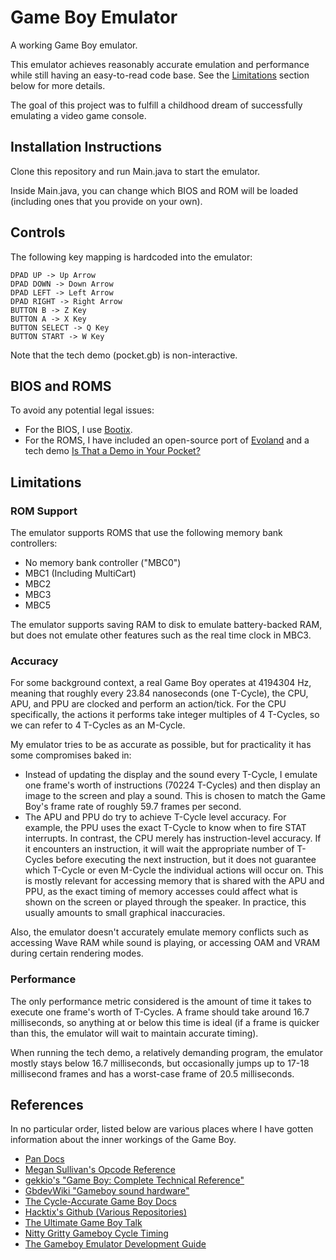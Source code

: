 # Game Boy Emulator
A working Game Boy emulator.

This emulator achieves reasonably accurate emulation and performance while still having an easy-to-read code base. See the [Limitations](#limitations) section below for more details.

The goal of this project was to fulfill a childhood dream of successfully emulating a video game console.

## Installation Instructions
Clone this repository and run Main.java to start the emulator.

Inside Main.java, you can change which BIOS and ROM will be loaded (including ones that you provide on your own).

## Controls
The following key mapping is hardcoded into the emulator:
```
DPAD UP -> Up Arrow
DPAD DOWN -> Down Arrow
DPAD LEFT -> Left Arrow
DPAD RIGHT -> Right Arrow
BUTTON B -> Z Key
BUTTON A -> X Key
BUTTON SELECT -> Q Key
BUTTON START -> W Key
```

Note that the tech demo (pocket.gb) is non-interactive.

## BIOS and ROMS
To avoid any potential legal issues:
- For the BIOS, I use [Bootix](https://github.com/Hacktix/Bootix).
- For the ROMS, I have included an open-source port of [Evoland](https://github.com/flozz/evoland.gb) and a tech demo [Is That a Demo in Your Pocket?](https://archive.org/details/demo_is_that_a_demo_in_your_pocket_2015)

## Limitations
### ROM Support
The emulator supports ROMS that use the following memory bank controllers:
- No memory bank controller ("MBC0")
- MBC1 (Including MultiCart)
- MBC2
- MBC3
- MBC5

The emulator supports saving RAM to disk to emulate battery-backed RAM, but does not emulate other features such as the real time clock in MBC3.

### Accuracy
For some background context, a real Game Boy operates at 4194304 Hz, meaning that roughly every 23.84 nanoseconds (one T-Cycle), the CPU, APU, and PPU are clocked and perform an action/tick.
For the CPU specifically, the actions it performs take integer multiples of 4 T-Cycles, so we can refer to 4 T-Cycles as an M-Cycle.

My emulator tries to be as accurate as possible, but for practicality it has some compromises baked in:
- Instead of updating the display and the sound every T-Cycle, I emulate one frame's worth of instructions (70224 T-Cycles) and then display an image to the screen and play a sound. This is chosen to match the Game Boy's frame rate of roughly 59.7 frames per second.
- The APU and PPU do try to achieve T-Cycle level accuracy. For example, the PPU uses the exact T-Cycle to know when to fire STAT interrupts. In contrast, the CPU merely has instruction-level accuracy. If it encounters an instruction, it will wait the appropriate number of T-Cycles before executing the next instruction, but it does not guarantee which T-Cycle or even M-Cycle the individual actions will occur on. This is mostly relevant for accessing memory that is shared with the APU and PPU, as the exact timing of memory accesses could affect what is shown on the screen or played through the speaker. In practice, this usually amounts to small graphical inaccuracies.

Also, the emulator doesn't accurately emulate memory conflicts such as accessing Wave RAM while sound is playing, or accessing OAM and VRAM during certain rendering modes.

### Performance
The only performance metric considered is the amount of time it takes to execute one frame's worth of T-Cycles. A frame should take around 16.7 milliseconds, so anything at or below this time is ideal (if a frame is quicker than this, the emulator will wait to maintain accurate timing).

When running the tech demo, a relatively demanding program, the emulator mostly stays below 16.7 milliseconds, but occasionally jumps up to 17-18 millisecond frames and has a worst-case frame of 20.5 milliseconds.

## References
In no particular order, listed below are various places where I have gotten information about the inner workings of the Game Boy.

- [Pan Docs](https://gbdev.io/pandocs/)
- [Megan Sullivan's Opcode Reference](https://meganesu.github.io/generate-gb-opcodes/)
- [gekkio's "Game Boy: Complete Technical Reference"](https://gekkio.fi/files/gb-docs/gbctr.pdf)
- [GbdevWiki "Gameboy sound hardware"](https://gbdev.gg8.se/wiki/articles/Gameboy_sound_hardware)
- [The Cycle-Accurate Game Boy Docs](https://github.com/AntonioND/giibiiadvance/blob/master/docs/TCAGBD.pdf)
- [Hacktix's Github (Various Repositories)](https://github.com/Hacktix/)
- [The Ultimate Game Boy Talk](https://www.youtube.com/watch?v=HyzD8pNlpwI)
- [Nitty Gritty Gameboy Cycle Timing](http://blog.kevtris.org/blogfiles/Nitty%20Gritty%20Gameboy%20VRAM%20Timing.txt)
- [The Gameboy Emulator Development Guide](https://hacktix.github.io/GBEDG/)
